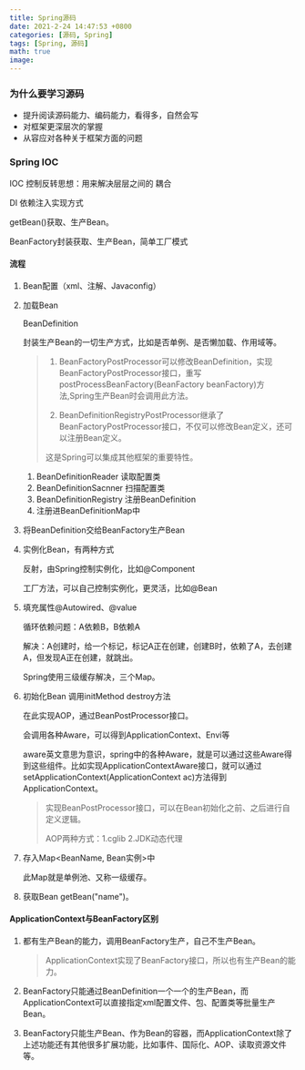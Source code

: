 ```yaml
---
title: Spring源码
date: 2021-2-24 14:47:53 +0800
categories: [源码, Spring]
tags: [Spring, 源码]
math: true
image: 
---
```


### 为什么要学习源码

- 提升阅读源码能力、编码能力，看得多，自然会写
- 对框架更深层次的掌握
- 从容应对各种关于框架方面的问题



### Spring IOC

IOC 控制反转思想：用来解决层层之间的 耦合

DI 依赖注入实现方式

getBean()获取、生产Bean。

BeanFactory封装获取、生产Bean，简单工厂模式

#### 流程

1. Bean配置（xml、注解、Javaconfig）

2. 加载Bean

   BeanDefinition  

   封装生产Bean的一切生产方式，比如是否单例、是否懒加载、作用域等。

   > 1. BeanFactoryPostProcessor可以修改BeanDefinition，实现BeanFactoryPostProcessor接口，重写postProcessBeanFactory(BeanFactory beanFactory)方法,Spring生产Bean时会调用此方法。
   >
   > 2. BeanDefinitionRegistryPostProcessor继承了BeanFactoryPostProcessor接口，不仅可以修改Bean定义，还可以注册Bean定义。
   >
   > 这是Spring可以集成其他框架的重要特性。

   1. BeanDefinitionReader  读取配置类
   2. BeanDefinitionSacnner  扫描配置类
   3. BeanDefinitionRegistry  注册BeanDefinition
   4. 注册进BeanDefinitionMap中

3. 将BeanDefinition交给BeanFactory生产Bean

4. 实例化Bean，有两种方式

   反射，由Spring控制实例化，比如@Component

   工厂方法，可以自己控制实例化，更灵活，比如@Bean

5. 填充属性@Autowired、@value

   循环依赖问题：A依赖B，B依赖A

   解决：A创建时，给一个标记，标记A正在创建，创建B时，依赖了A，去创建A，但发现A正在创建，就跳出。

   Spring使用三级缓存解决，三个Map。

6. 初始化Bean 调用initMethod destroy方法

   在此实现AOP，通过BeanPostProcessor接口。

   会调用各种Aware，可以得到ApplicationContext、Envi等

   aware英文意思为意识，spring中的各种Aware，就是可以通过这些Aware得到这些组件。比如实现ApplicationContextAware接口，就可以通过setApplicationContext(ApplicationContext ac)方法得到ApplicationContext。

   > 实现BeanPostProcessor接口，可以在Bean初始化之前、之后进行自定义逻辑。
   >
   > AOP两种方式：1.cglib 2.JDK动态代理

7. 存入Map<BeanName, Bean实例>中

   此Map就是单例池、又称一级缓存。

8. 获取Bean  getBean("name")。

#### ApplicationContext与BeanFactory区别

1. 都有生产Bean的能力，调用BeanFactory生产，自己不生产Bean。

   > ApplicationContext实现了BeanFactory接口，所以也有生产Bean的能力。

2. BeanFactory只能通过BeanDefinition一个一个的生产Bean，而ApplicationContext可以直接指定xml配置文件、包、配置类等批量生产Bean。

3. BeanFactory只能生产Bean、作为Bean的容器，而ApplicationContext除了上述功能还有其他很多扩展功能，比如事件、国际化、AOP、读取资源文件等。

